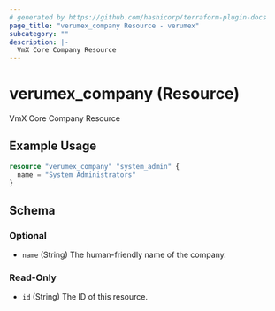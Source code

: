 ```yaml
---
# generated by https://github.com/hashicorp/terraform-plugin-docs
page_title: "verumex_company Resource - verumex"
subcategory: ""
description: |-
  VmX Core Company Resource
---
```


# verumex_company (Resource)

VmX Core Company Resource

## Example Usage

```terraform
resource "verumex_company" "system_admin" {
  name = "System Administrators"
}
```

<!-- schema generated by tfplugindocs -->
## Schema

### Optional

- `name` (String) The human-friendly name of the company.

### Read-Only

- `id` (String) The ID of this resource.


